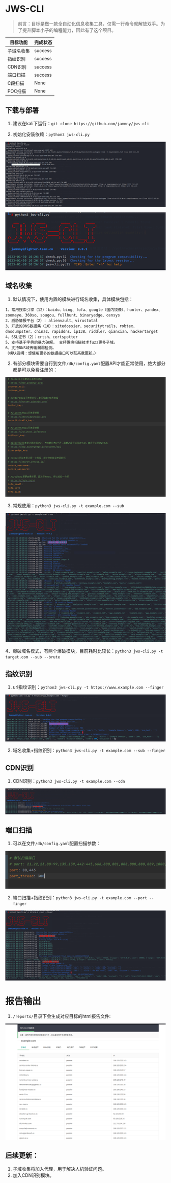 # JWS-CLI  

> 前言：目标是做一款全自动化信息收集工具，仅需一行命令就解放双手。为了提升脚本小子的编程能力，因此有了这个项目。

| 目标功能      | 完成状态 |
| ----- | ----------- |
| 子域名收集 | success |
| 指纹识别 | success |
| CDN识别 | success    |
| 端口扫描 | success    |
| C段扫描 | None    |
| POC扫描 | None    |

## 下载与部署 
1. 建议在kali下运行：`git clone https://github.com/jammny/jws-cli`

2. 初始化安装依赖：`python3 jws-cli.py`  

![img.png](img.png)

![img_1.png](img_1.png)

## 域名收集

1. 默认情况下，使用内置的模块进行域名收集，具体模块包括：  

```angular2html
1、常用搜索引擎（12）：baidu、bing、fofa、google（国内镜像）、hunter、yandex、zoomeye、360so、sougou、fullhunt、binaryedge、censys  
2、威胁情报平台（2）: alienvault、virustotal  
3、开放的DNS数据集（10）：sitedossier、securitytrails、robtex、dnsdumpster、chinaz、rapiddns、ip138、riddler、qianxian、hackertarget  
4、SSL证书（2）：crtsh、certspotter  
5、支持基于字典的暴力破解， 支持置换扫描技术fuzz更多子域。  
6、支持DNS域传输漏洞检测。  
（模块说明：想使用更多的数据接口可以联系我更新。）
```

2. 有部分模块需要自行到文件`/db/config.yaml`配置API才能正常使用，绝大部分都是可以免费注册的：  

![img_3.png](img_3.png)


3. 常规使用：`python3 jws-cli.py -t example.com --sub`  

![img_2.png](img_2.png)

4、爆破域名模式，有两个爆破模块，目前耗时比较长：`python3 jws-cli.py -t target.com --sub --brute`

## 指纹识别

1. url指纹识别：`python3 jws-cli.py -t https://www.example.com --finger `  

![img_4.png](img_4.png)

2. 域名收集+指纹识别：`python3 jws-cli.py -t example.com --sub --finger`

## CDN识别

1. CDN识别：`python3 jws-cli.py -t example.com --cdn`

![img_6.png](img_6.png)

## 端口扫描

1. 可以在文件`/db/config.yaml`配置扫描参数：

![img_7.png](img_7.png)

2. 端口扫描+指纹识别：`python3 jws-cli.py -t example.com --port --finger`

![img_9.png](img_9.png)

# 报告输出
1. `/reports/`目录下会生成对应目标的html报告文件:

![img_5.png](img_5.png)

## 后续更新：
1. 子域收集将加入代理，用于解决人机验证问题。   
2. 加入CDN识别模块。  

